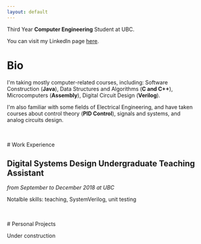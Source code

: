 ```yaml
---
layout: default
---
```


Third Year **Computer Engineering** Student at UBC.

You can visit my LinkedIn page [here](https://ca.linkedin.com/in/guanxiongchen).

# Bio

I'm taking mostly computer-related courses, including: Software Construction (**Java**), Data Structures and Algorithms (**C and C++**), Microcomputers (**Assembly**), Digital Circuit Design (**Verilog**). 

I'm also familiar with some fields of Electrical Engineering, and have taken courses about control theory (**PID Control**), signals and systems, and analog circuits design.

<br>
<br>
# Work Experience

## Digital Systems Design Undergraduate Teaching Assistant
 _from September to December 2018 at UBC_

 Notalble skills: teaching, SystemVerilog, unit testing

<br>
<br>
# Personal Projects

Under construction


